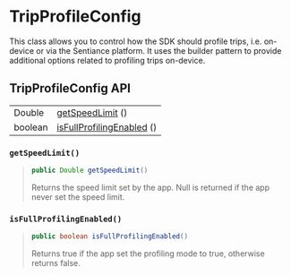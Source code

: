 # TripProfileConfig

This class allows you to control how the SDK should profile trips, i.e. on-device or via the Sentiance platform. It uses the builder pattern to provide additional options related to profiling trips on-device.

## TripProfileConfig API

|  |  |
| :--- | :--- |
| Double | [getSpeedLimit](./#getspeedlimit) \(\) |
| boolean | [isFullProfilingEnabled](./#isfullprofilingenabled) \(\) |



### `getSpeedLimit()`

> ```java
> public Double getSpeedLimit()
> ```
>
> Returns the speed limit set by the app. Null is returned if the app never set the speed limit.

### `isFullProfilingEnabled()`

> ```java
> public boolean isFullProfilingEnabled()
> ```
>
> Returns true if the app set the profiling mode to true, otherwise returns false.


